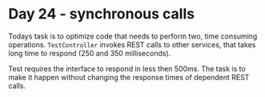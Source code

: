 # Day 24 - synchronous calls

Todays task is to optimize code that needs to perform two, time consuming operations.
`TestController` invokes REST calls to other services, that takes long time to respond (250 and 350 milliseconds).

Test requires the interface to respond in less then 500ms. 
The task is to make it happen without changing the response times of dependent REST calls.